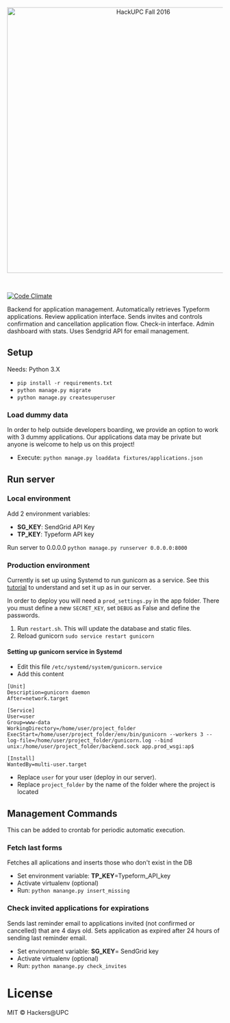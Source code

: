 <br>
<p align="center">
  <img alt="HackUPC Fall 2016" src="https://github.com/hackupc/frontend/raw/master/src/images/hackupc-header-blue.png" width="620"/>
</p>
<br>

[![Code Climate](https://codeclimate.com/github/hackupc/backend/badges/gpa.svg)](https://codeclimate.com/github/hackupc/backend)

Backend for application management. Automatically retrieves Typeform applications. Review application interface. Sends invites and controls confirmation and cancellation application flow. Check-in interface. Admin dashboard with stats. Uses Sendgrid API for email management.


## Setup
Needs: Python 3.X

- `pip install -r requirements.txt`
- `python manage.py migrate`
- `python manage.py createsuperuser`

### Load dummy data

In order to help outside developers boarding, we provide an option to work with 3 dummy applications.
Our applications data may be private but anyone is welcome to help us on this project!

- Execute: `python manage.py loaddata fixtures/applications.json`


## Run server

### Local environment

Add 2 environment variables:

- **SG_KEY**: SendGrid API Key
- **TP_KEY**: Typeform API key

Run server to 0.0.0.0
`python manage.py runserver 0.0.0.0:8000`

### Production environment

Currently is set up using Systemd to run gunicorn as a service. See this [tutorial](https://www.digitalocean.com/community/tutorials/how-to-set-up-django-with-postgres-nginx-and-gunicorn-on-ubuntu-16-04) to understand and set it up as in our server.

In order to deploy you will need a `prod_settings.py` in the app folder. There you must define a new `SECRET_KEY`, set `DEBUG` as False and define the passwords.

1. Run `restart.sh`. This will update the database and static files.
2. Reload gunicorn `sudo service restart gunicorn`

#### Setting up gunicorn service in Systemd

- Edit this file `/etc/systemd/system/gunicorn.service`
- Add this content
```
[Unit]
Description=gunicorn daemon
After=network.target

[Service]
User=user
Group=www-data
WorkingDirectory=/home/user/project_folder
ExecStart=/home/user/project_folder/env/bin/gunicorn --workers 3 --log-file=/home/user/project_folder/gunicorn.log --bind unix:/home/user/project_folder/backend.sock app.prod_wsgi:ap$

[Install]
WantedBy=multi-user.target

```

- Replace `user` for your user (deploy in our server).
- Replace `project_folder` by the name of the folder where the project is located

## Management Commands

This can be added to crontab for periodic automatic execution.

### Fetch last forms

Fetches all aplications and inserts those who don't exist in the DB

- Set environment variable: **TP_KEY**=Typeform_API_key
- Activate virtualenv (optional)
- Run: `python manange.py insert_missing`

### Check invited applications for expirations

Sends last reminder email to applications invited (not confirmed or cancelled) that are 4 days old. Sets application as expired after 24 hours of sending last reminder email.

- Set environment variable: **SG_KEY**= SendGrid key
- Activate virtualenv (optional)
- Run: `python manange.py check_invites`


# License

MIT © Hackers@UPC
